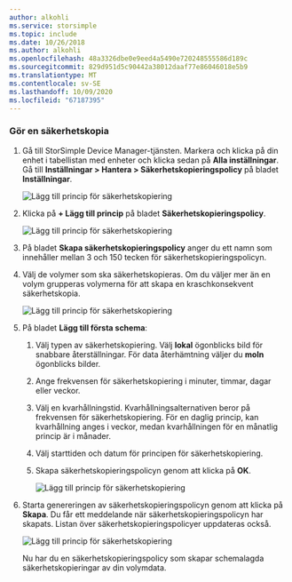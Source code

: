 ```yaml
---
author: alkohli
ms.service: storsimple
ms.topic: include
ms.date: 10/26/2018
ms.author: alkohli
ms.openlocfilehash: 48a3326dbe0e9eed4a5490e720248555586d189c
ms.sourcegitcommit: 829d951d5c90442a38012daaf77e86046018e5b9
ms.translationtype: MT
ms.contentlocale: sv-SE
ms.lasthandoff: 10/09/2020
ms.locfileid: "67187395"
---
```

### <a name="to-take-a-backup"></a>Gör en säkerhetskopia

1. Gå till StorSimple Device Manager-tjänsten. Markera och klicka på din enhet i tabellistan med enheter och klicka sedan på **Alla inställningar**. Gå till **Inställningar > Hantera > Säkerhetskopieringspolicy** på bladet **Inställningar**.

    ![Lägg till princip för säkerhetskopiering](./media/storsimple-8000-take-backup/step8takebu1.png)

2. Klicka på **+ Lägg till princip** på bladet **Säkerhetskopieringspolicy**.

    ![Lägg till princip för säkerhetskopiering](./media/storsimple-8000-take-backup/step8takebu2.png)

3. På bladet **Skapa säkerhetskopieringspolicy** anger du ett namn som innehåller mellan 3 och 150 tecken för säkerhetskopieringspolicyn.

4. Välj de volymer som ska säkerhetskopieras. Om du väljer mer än en volym grupperas volymerna för att skapa en kraschkonsekvent säkerhetskopia.

    ![Lägg till princip för säkerhetskopiering](./media/storsimple-8000-take-backup/step8takebu4.png)

5. På bladet **Lägg till första schema**:

    1. Välj typen av säkerhetskopiering. Välj **lokal** ögonblicks bild för snabbare återställningar. För data återhämtning väljer du **moln** ögonblicks bilder.
    2. Ange frekvensen för säkerhetskopiering i minuter, timmar, dagar eller veckor.
    3. Välj en kvarhållningstid. Kvarhållningsalternativen beror på frekvensen för säkerhetskopiering. För en daglig princip, kan kvarhållning anges i veckor, medan kvarhållningen för en månatlig princip är i månader.
    4. Välj starttiden och datum för principen för säkerhetskopiering.
    5. Skapa säkerhetskopieringspolicyn genom att klicka på **OK**.

        ![Lägg till princip för säkerhetskopiering](./media/storsimple-8000-take-backup/step8takebu5.png) 

6. Starta genereringen av säkerhetskopieringspolicyn genom att klicka på **Skapa**. Du får ett meddelande när säkerhetskopieringspolicyn har skapats. Listan över säkerhetskopieringspolicyer uppdateras också.
      
      ![Lägg till princip för säkerhetskopiering](./media/storsimple-8000-take-backup/step8takebu9.png)
      
      Nu har du en säkerhetskopieringspolicy som skapar schemalagda säkerhetskopieringar av din volymdata.




